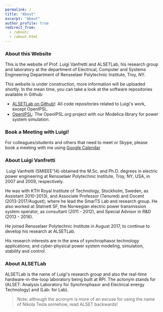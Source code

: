 ```yaml
---
permalink: /
title: "About"
excerpt: "About"
author_profile: true
redirect_from: 
  - /about/
  - /about.html
---
```


### About this Website
This is the website of Prof. Luigi Vanfretti and ALSETLab, his research group and laboratory at the department of Electrical, Computer and Systems Engineering Department of Rensselaer Polytechnic Institute, Troy, NY.

This website is under construction, more information will be uploaded shortly. 
In the mean time, you can take a look at the software repositories available in Github:
- [ALSETLab on Github!](https://github.com/ALSETLab): All code repositories related to Luigi's work, except OpenIPSL.
- [OpenIPSL](http://openipsl.org): The OpenIPSL.org project with our Modelica library for power system simulation.

### Book a Meeting with Luigi!
For colleagues/students and others that need to meet or Skype, please book a meeting with me using [Google Calendar](https://goo.gl/forms/FXYBhrUI1bpn7Rtj1)

### About Luigi Vanfretti
<!--- ![smallimage](https://ALSETLab.github.io/images/luigi_small.jpg){: .image-left } --->
<img src="https://ALSETLab.github.io/images/luigi_small.jpg" class="img-right" alt="">
Luigi Vanfretti (SMIEEE'14) obtained the M.Sc. and Ph.D. degrees in electric power engineering at Rensselaer Polytechnic Institute, Troy, NY, USA, in 2007 and 2009, respectively.

He was with KTH Royal Institute of Technology, Stockholm, Sweden, as Assistant 2010-2013), and Associate Professor (Tenured) and Docent (2013-2017/August); where he lead the SmarTS Lab and research group. He also worked at Statnett SF, the Norwegian electric power transmission system operator, as consultant (2011 - 2012), and Special Advisor in R&D (2013 - 2016).

He joined Rensselaer Polytechnic Institute in August 2017, to continue to develop his research at ALSETLab.

His research interests are in the area of synchrophasor technology applications; and cyber-physical power system modeling, simulation, stability and control.

### About ALSETLab
ALSETLab is the name of Luigi's research group and also the real-time hardware-in-the-loop laboratory being built at RPI. The acronym stands for (ALSET: Analysis Laboratory for Synchrophasor and Electrical energy Technology) and (Lab: for Lab).

> Note: although the acronym is more of an excuse for using the name of Nikola Tesla somehow, read ALSET backwards!

